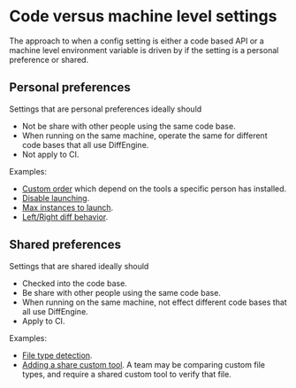 <!--
GENERATED FILE - DO NOT EDIT
This file was generated by [MarkdownSnippets](https://github.com/SimonCropp/MarkdownSnippets).
Source File: /docs/mdsource/code-versus-machine-settings.source.md
To change this file edit the source file and then run MarkdownSnippets.
-->

# Code versus machine level settings

The approach to when a config setting is either a code based API or a machine level environment variable is driven by if the setting is a personal preference or shared.


## Personal preferences

Settings that are personal preferences ideally should

 * Not be share with other people using the same code base.
 * When running on the same machine, operate the same for different code bases that all use DiffEngine.
 * Not apply to CI.

Examples:

 * [Custom order](diff-tool.order.md#custom-order) which depend on the tools a specific person has installed.
 * [Disable launching](/readme.md#disable-for-a-machineprocess).
 * [Max instances to launch](diff-tool.md#maxinstancestolaunch).
 * [Left/Right diff behavior](https://github.com/VerifyTests/DiffEngine/blob/main/docs/diff-tool.md#leftright-diff-behavior).


## Shared preferences

Settings that are shared ideally should

 * Checked into the code base.
 * Be share with other people using the same code base.
 * When running on the same machine, not effect different code bases that all use DiffEngine.
 * Apply to CI.

Examples:


 * [File type detection](/readme.md#file-type-detection).
 * [Adding a share custom tool](/docs/diff-tool.custom.md). A team may be comparing custom file types, and require a shared custom tool to verify that file.
